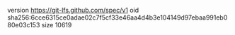 version https://git-lfs.github.com/spec/v1
oid sha256:6cce6315ce0adae02c7f5cf33e46aa4d4b3e104149d97ebaa991eb080e03c153
size 10619
